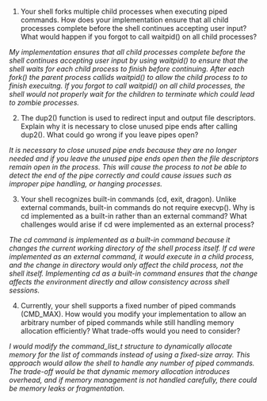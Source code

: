 1. Your shell forks multiple child processes when executing piped commands. How does your implementation ensure that all child processes complete before the shell continues accepting user input? What would happen if you forgot to call waitpid() on all child processes?

_My implementation ensures that all child processes complete before the shell continues accepting user input by using waitpid() to ensure that the shell waits for each child process to finish before continuing. After each fork() the parent process callids waitpid() to allow the child process to to finish execuitng. If you forgot to call waitpid() on all child processes, the shell would not properly wait for the children to terminate which could lead to zombie processes._

2. The dup2() function is used to redirect input and output file descriptors. Explain why it is necessary to close unused pipe ends after calling dup2(). What could go wrong if you leave pipes open?

_It is necessary to close unused pipe ends because they are no longer needed and if you leave the unused pipe ends open then the file descriptors remain open in the process. This will cause the process to not be able to detect the end of the pipe correctly and could cause issues such as improper pipe handling, or hanging processes._

3. Your shell recognizes built-in commands (cd, exit, dragon). Unlike external commands, built-in commands do not require execvp(). Why is cd implemented as a built-in rather than an external command? What challenges would arise if cd were implemented as an external process?

_The cd command is implemented as a built-in command because it changes the current working directory of the shell process itself. If cd were implemented as an external command, it would execute in a child process, and the change in directory would only affect the child process, not the shell itself. Implementing cd as a built-in command ensures that the change affects the environment directly and allow consistency across shell sessions._

4. Currently, your shell supports a fixed number of piped commands (CMD_MAX). How would you modify your implementation to allow an arbitrary number of piped commands while still handling memory allocation efficiently? What trade-offs would you need to consider?

_I would modify the command_list_t structure to dynamically allocate memory for the list of commands instead of using a fixed-size array. This approach would allow the shell to handle any number of piped commands. The trade-off would be that dynamic memory allocation introduces overhead, and if memory management is not handled carefully, there could be memory leaks or fragmentation._
